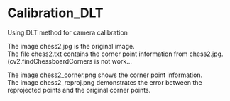 # Calibration_DLT
Using DLT method for camera calibration

The image chess2.jpg is the original image.     
The file chess2.txt contains the corner point information from chess2.jpg.     
(cv2.findChessboardCorners is not work...

The image chess2_corner.png shows the corner point information.       
The image chess2_reproj.png demonstrates the error between the reprojected points and the original corner points.
